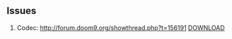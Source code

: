 # 

## Issues
1) Codec: http://forum.doom9.org/showthread.php?t=156191 [DOWNLOAD](https://files.1f0.de/lavf/LAVFilters-0.72.exe)